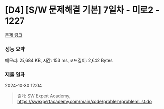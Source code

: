 # [D4] [S/W 문제해결 기본] 7일차 - 미로2 - 1227 

[문제 링크](https://swexpertacademy.com/main/code/problem/problemDetail.do?contestProbId=AV14wL9KAGkCFAYD) 

### 성능 요약

메모리: 25,684 KB, 시간: 153 ms, 코드길이: 2,642 Bytes

### 제출 일자

2024-10-30 12:04



> 출처: SW Expert Academy, https://swexpertacademy.com/main/code/problem/problemList.do